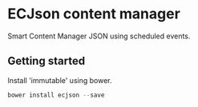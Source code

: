 ECJson content manager
======================

Smart Content Manager JSON using scheduled events.

Getting started
---------------

Install 'immutable' using bower.

```js
bower install ecjson --save
```
